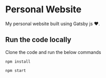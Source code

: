 # Personal Website

My personal website built using Gatsby js ❤️.

## Run the code locally

Clone the code and run the below commands

```
npm install
```

```
npm start
```
